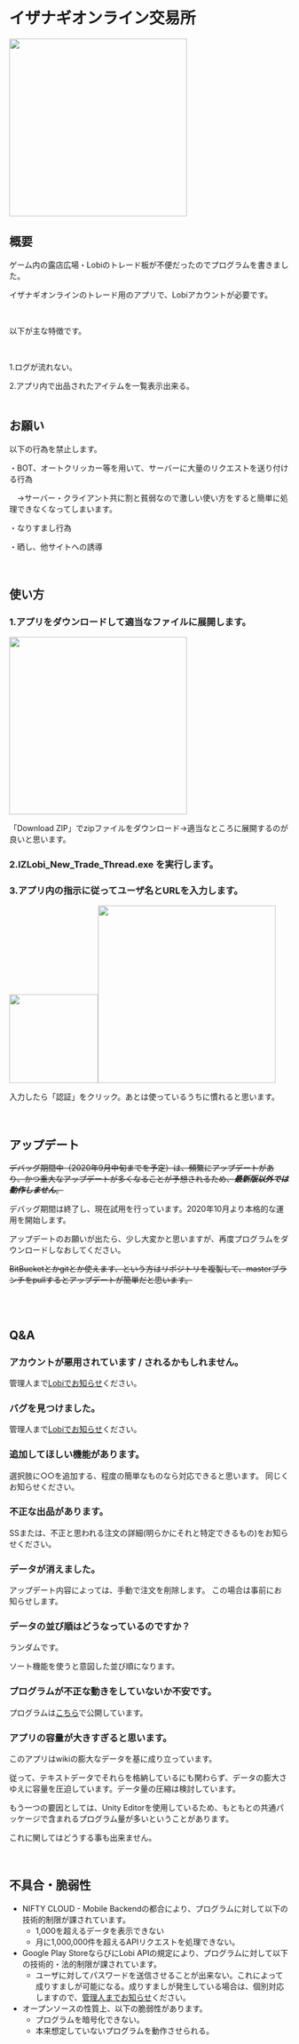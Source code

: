 # イザナギオンライン交易所
<img src="https://user-images.githubusercontent.com/33755507/90413278-389c7180-e0e9-11ea-8e55-3077c0e63137.PNG" width="320px">

## 概要
ゲーム内の露店広場・Lobiのトレード板が不便だったのでプログラムを書きました。

イザナギオンラインのトレード用のアプリで、Lobiアカウントが必要です。

<br>

以下が主な特徴です。

<br>

1.ログが流れない。

2.アプリ内で出品されたアイテムを一覧表示出来る。
<br><br>

## お願い
以下の行為を禁止します。

・BOT、オートクリッカー等を用いて、サーバーに大量のリクエストを送り付ける行為

　→サーバー・クライアント共に割と貧弱なので激しい使い方をすると簡単に処理できなくなってしまいます。

・なりすまし行為

・晒し、他サイトへの誘導

<br>

## 使い方
### 1.アプリをダウンロードして適当なファイルに展開します。

<img src="https://user-images.githubusercontent.com/33755507/90409155-c2e1d700-e0e3-11ea-867e-a2f26b9222ed.png" width="320px">

「Download ZIP」でzipファイルをダウンロード→適当なところに展開するのが良いと思います。

### 2.IZLobi_New_Trade_Thread.exe を実行します。

### 3.アプリ内の指示に従ってユーザ名とURLを入力します。

<img src="https://user-images.githubusercontent.com/33755507/90409640-60d5a180-e0e4-11ea-9b3b-16a767167ae9.png" width="160px"><img src="https://user-images.githubusercontent.com/33755507/90409788-94183080-e0e4-11ea-9261-c530504fc240.PNG" width="320px">

入力したら「認証」をクリック。あとは使っているうちに慣れると思います。

<br>

## アップデート
~~デバッグ期間中（2020年9月中旬までを予定）は、頻繁にアップデートがあり、かつ重大なアップデートが多くなることが予想されるため、___最新版以外では動作しません___。~~

デバッグ期間は終了し、現在試用を行っています。2020年10月より本格的な運用を開始します。

アップデートのお願いが出たら、少し大変かと思いますが、再度プログラムをダウンロードしなおしてください。

~~BitBucketとかgitとか使えます、という方はリポジトリを複製して、masterブランチをpullするとアップデートが簡単だと思います。~~

<br><br>

## Q&A
### アカウントが悪用されています / されるかもしれません。
管理人まで[Lobiでお知らせ](https://web.lobi.co/user/a876b38a3057f924d6aea2779f54c11b8f08c421)ください。

### バグを見つけました。
管理人まで[Lobiでお知らせ](https://web.lobi.co/user/a876b38a3057f924d6aea2779f54c11b8f08c421)ください。

### 追加してほしい機能があります。
選択肢に○○を追加する、程度の簡単なものなら対応できると思います。
同じくお知らせください。

### 不正な出品があります。
SSまたは、不正と思われる注文の詳細(明らかにそれと特定できるもの)をお知らせください。

### データが消えました。
アップデート内容によっては、手動で注文を削除します。
この場合は事前にお知らせします。

### データの並び順はどうなっているのですか？
ランダムです。

ソート機能を使うと意図した並び順になります。

### プログラムが不正な動きをしていないか不安です。
プログラムは[こちら](https://github.com/rarafy/IzanagiTradingPost_Program)で公開しています。

### アプリの容量が大きすぎると思います。
このアプリはwikiの膨大なデータを基に成り立っています。

従って、テキストデータでそれらを格納しているにも関わらず、データの膨大さゆえに容量を圧迫しています。データ量の圧縮は検討しています。

もう一つの要因としては、Unity Editorを使用しているため、もともとの共通パッケージで含まれるプログラム量が多いということがあります。

これに関してはどうする事も出来ません。

<br>

## 不具合・脆弱性
- NIFTY CLOUD - Mobile Backendの都合により、プログラムに対して以下の技術的制限が課されています。
  - 1,000を超えるデータを表示できない
  - 月に1,000,000件を超えるAPIリクエストを処理できない。
- Google Play StoreならびにLobi APIの規定により、プログラムに対して以下の技術的・法的制限が課されています。
  - ユーザに対してパスワードを送信させることが出来ない。これによって成りすましが可能になる。成りすましが発生している場合は、個別対応しますので、[管理人までお知らせ](https://web.lobi.co/user/a876b38a3057f924d6aea2779f54c11b8f08c421)ください。
- オープンソースの性質上、以下の脆弱性があります。
  - プログラムを暗号化できない。
  - 本来想定していないプログラムを動作させられる。
